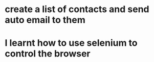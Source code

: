 # create a list of contacts and send auto email to them
# I learnt how to use selenium to control the browser
